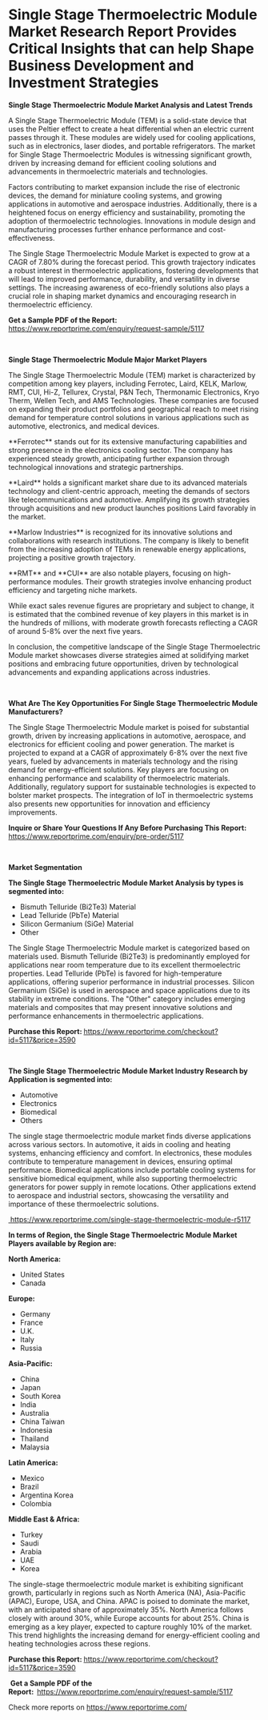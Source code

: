 <p><h1>Single Stage Thermoelectric Module Market Research Report Provides Critical Insights that can help Shape Business Development and Investment Strategies</h1></p><p><strong>Single Stage Thermoelectric Module Market Analysis and Latest Trends</strong></p>
<p><p>A Single Stage Thermoelectric Module (TEM) is a solid-state device that uses the Peltier effect to create a heat differential when an electric current passes through it. These modules are widely used for cooling applications, such as in electronics, laser diodes, and portable refrigerators. The market for Single Stage Thermoelectric Modules is witnessing significant growth, driven by increasing demand for efficient cooling solutions and advancements in thermoelectric materials and technologies.</p><p>Factors contributing to market expansion include the rise of electronic devices, the demand for miniature cooling systems, and growing applications in automotive and aerospace industries. Additionally, there is a heightened focus on energy efficiency and sustainability, promoting the adoption of thermoelectric technologies. Innovations in module design and manufacturing processes further enhance performance and cost-effectiveness.</p><p>The Single Stage Thermoelectric Module Market is expected to grow at a CAGR of 7.80% during the forecast period. This growth trajectory indicates a robust interest in thermoelectric applications, fostering developments that will lead to improved performance, durability, and versatility in diverse settings. The increasing awareness of eco-friendly solutions also plays a crucial role in shaping market dynamics and encouraging research in thermoelectric efficiency.</p></p>
<p><strong>Get a Sample PDF of the Report:&nbsp;</strong> <a href="https://www.reportprime.com/enquiry/request-sample/5117?utm_campaign=2531&utm_medium=2&utm_source=Github&utm_content=ia&utm_term=19032025&utm_id=single-stage-thermoelectric-module">https://www.reportprime.com/enquiry/request-sample/5117</a></p>
<p>&nbsp;</p>
<p><strong>Single Stage Thermoelectric Module Major Market Players</strong></p>
<p><p>The Single Stage Thermoelectric Module (TEM) market is characterized by competition among key players, including Ferrotec, Laird, KELK, Marlow, RMT, CUI, Hi-Z, Tellurex, Crystal, P&N Tech, Thermonamic Electronics, Kryo Therm, Wellen Tech, and AMS Technologies. These companies are focused on expanding their product portfolios and geographical reach to meet rising demand for temperature control solutions in various applications such as automotive, electronics, and medical devices.</p><p>**Ferrotec** stands out for its extensive manufacturing capabilities and strong presence in the electronics cooling sector. The company has experienced steady growth, anticipating further expansion through technological innovations and strategic partnerships. </p><p>**Laird** holds a significant market share due to its advanced materials technology and client-centric approach, meeting the demands of sectors like telecommunications and automotive. Amplifying its growth strategies through acquisitions and new product launches positions Laird favorably in the market.</p><p>**Marlow Industries** is recognized for its innovative solutions and collaborations with research institutions. The company is likely to benefit from the increasing adoption of TEMs in renewable energy applications, projecting a positive growth trajectory.</p><p>**RMT** and **CUI** are also notable players, focusing on high-performance modules. Their growth strategies involve enhancing product efficiency and targeting niche markets. </p><p>While exact sales revenue figures are proprietary and subject to change, it is estimated that the combined revenue of key players in this market is in the hundreds of millions, with moderate growth forecasts reflecting a CAGR of around 5-8% over the next five years. </p><p>In conclusion, the competitive landscape of the Single Stage Thermoelectric Module market showcases diverse strategies aimed at solidifying market positions and embracing future opportunities, driven by technological advancements and expanding applications across industries.</p></p>
<p>&nbsp;</p>
<p><strong>What Are The Key Opportunities For Single Stage Thermoelectric Module Manufacturers?</strong></p>
<p><p>The Single Stage Thermoelectric Module market is poised for substantial growth, driven by increasing applications in automotive, aerospace, and electronics for efficient cooling and power generation. The market is projected to expand at a CAGR of approximately 6-8% over the next five years, fueled by advancements in materials technology and the rising demand for energy-efficient solutions. Key players are focusing on enhancing performance and scalability of thermoelectric materials. Additionally, regulatory support for sustainable technologies is expected to bolster market prospects. The integration of IoT in thermoelectric systems also presents new opportunities for innovation and efficiency improvements.</p></p>
<p><strong>Inquire or Share Your Questions If Any Before Purchasing This Report:</strong> <a href="https://www.reportprime.com/enquiry/pre-order/5117?utm_campaign=2531&utm_medium=2&utm_source=Github&utm_content=ia&utm_term=19032025&utm_id=single-stage-thermoelectric-module">https://www.reportprime.com/enquiry/pre-order/5117</a></p>
<p>&nbsp;</p>
<p><strong>Market Segmentation</strong></p>
<p><strong>The Single Stage Thermoelectric Module Market Analysis by types is segmented into:</strong></p>
<p><ul><li>Bismuth Telluride (Bi2Te3) Material</li><li>Lead Telluride (PbTe) Material</li><li>Silicon Germanium (SiGe) Material</li><li>Other</li></ul></p>
<p><p>The Single Stage Thermoelectric Module market is categorized based on materials used. Bismuth Telluride (Bi2Te3) is predominantly employed for applications near room temperature due to its excellent thermoelectric properties. Lead Telluride (PbTe) is favored for high-temperature applications, offering superior performance in industrial processes. Silicon Germanium (SiGe) is used in aerospace and space applications due to its stability in extreme conditions. The "Other" category includes emerging materials and composites that may present innovative solutions and performance enhancements in thermoelectric applications.</p></p>
<p><strong>Purchase this Report:&nbsp;</strong><a href="https://www.reportprime.com/checkout?id=5117&price=3590&utm_campaign=2531&utm_medium=2&utm_source=Github&utm_content=ia&utm_term=19032025&utm_id=single-stage-thermoelectric-module">https://www.reportprime.com/checkout?id=5117&price=3590</a></p>
<p>&nbsp;</p>
<p><strong>The Single Stage Thermoelectric Module Market Industry Research by Application is segmented into:</strong></p>
<p><ul><li>Automotive</li><li>Electronics</li><li>Biomedical</li><li>Others</li></ul></p>
<p><p>The single stage thermoelectric module market finds diverse applications across various sectors. In automotive, it aids in cooling and heating systems, enhancing efficiency and comfort. In electronics, these modules contribute to temperature management in devices, ensuring optimal performance. Biomedical applications include portable cooling systems for sensitive biomedical equipment, while also supporting thermoelectric generators for power supply in remote locations. Other applications extend to aerospace and industrial sectors, showcasing the versatility and importance of these thermoelectric solutions.</p></p>
<p><a href="https://www.reportprime.com/single-stage-thermoelectric-module-r5117?utm_campaign=2531&utm_medium=2&utm_source=Github&utm_content=ia&utm_term=19032025&utm_id=single-stage-thermoelectric-module">&nbsp;https://www.reportprime.com/single-stage-thermoelectric-module-r5117</a></p>
<p><strong>In terms of Region, the Single Stage Thermoelectric Module Market Players available by Region are:</strong></p>
<p>
    <p> <strong> North America: </strong>
        <ul>
            <li>United States</li>
            <li>Canada</li>
        </ul>
        </p> 
    <p> <strong> Europe: </strong>
        <ul>
            <li>Germany</li>
            <li>France</li>
            <li>U.K.</li>
            <li>Italy</li>
            <li>Russia</li>
        </ul>
        </p> 
    <p> <strong> Asia-Pacific: </strong>
        <ul>
            <li>China</li>
            <li>Japan</li>
            <li>South Korea</li>
            <li>India</li>
            <li>Australia</li>
            <li>China Taiwan</li>
            <li>Indonesia</li>
            <li>Thailand</li>
            <li>Malaysia</li>
        </ul>
        </p> 
    <p> <strong> Latin America: </strong>
        <ul>
            <li>Mexico</li>
            <li>Brazil</li>
            <li>Argentina Korea</li>
            <li>Colombia</li>
        </ul>
        </p> 
    <p> <strong> Middle East & Africa: </strong>
        <ul>
            <li>Turkey</li>
            <li>Saudi</li>
            <li>Arabia</li>
            <li>UAE</li>
            <li>Korea</li>
        </ul>
    </p>
    </p>
<p><p>The single-stage thermoelectric module market is exhibiting significant growth, particularly in regions such as North America (NA), Asia-Pacific (APAC), Europe, USA, and China. APAC is poised to dominate the market, with an anticipated share of approximately 35%. North America follows closely with around 30%, while Europe accounts for about 25%. China is emerging as a key player, expected to capture roughly 10% of the market. This trend highlights the increasing demand for energy-efficient cooling and heating technologies across these regions.</p></p>
<p><strong>Purchase this Report: </strong><a href="https://www.reportprime.com/checkout?id=5117&price=3590&utm_campaign=2531&utm_medium=2&utm_source=Github&utm_content=ia&utm_term=19032025&utm_id=single-stage-thermoelectric-module">https://www.reportprime.com/checkout?id=5117&price=3590</a></p>
<p>&nbsp;<strong>Get a Sample PDF of the Report:&nbsp;&nbsp;</strong><a href="https://www.reportprime.com/enquiry/request-sample/5117?utm_campaign=2531&utm_medium=2&utm_source=Github&utm_content=ia&utm_term=19032025&utm_id=single-stage-thermoelectric-module">https://www.reportprime.com/enquiry/request-sample/5117</a></p>
<p><strong></strong></p>
<p>Check more reports on <a href="https://www.reportprime.com/?utm_campaign=2531&utm_medium=2&utm_source=Github&utm_content=ia&utm_term=19032025&utm_id=single-stage-thermoelectric-module">https://www.reportprime.com/</a></p>